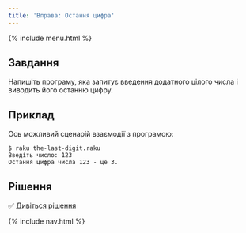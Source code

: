 ```yaml
---
title: 'Вправа: Остання цифра'
---
```


{% include menu.html %}

## Завдання

Напишіть програму, яка запитує введення додатного цілого числа і виводить його останню цифру.

## Приклад

Ось можливий сценарій взаємодії з програмою:

```console
$ raku the-last-digit.raku
Введіть число: 123
Остання цифра числа 123 - це 3.
```

## Рішення

✅ [Дивіться рішення](solution)

{% include nav.html %}